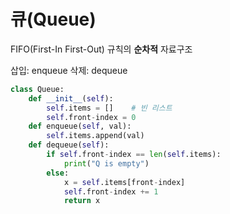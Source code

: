 # 큐(Queue)

FIFO(First-In First-Out) 규칙의 **순차적** 자료구조

삽입: enqueue 삭제: dequeue

```python
class Queue:
    def __init__(self):
        self.items = []    # 빈 리스트
        self.front-index = 0
    def enqueue(self, val):
        self.items.append(val)
    def dequeue(self):
        if self.front-index == len(self.items):
            print("Q is empty")
        else:
            x = self.items[front-index]
            self.front-index += 1
            return x
```

